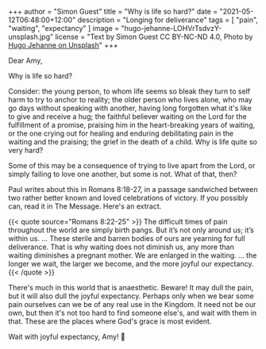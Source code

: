 +++
author = "Simon Guest"
title = "Why is life so hard?"
date = "2021-05-12T06:48:00+12:00"
description = "Longing for deliverance"
tags = [ "pain", "waiting", "expectancy" ]
image = "hugo-jehanne-LOHVrTsdvzY-unsplash.jpg"
license = "Text by Simon Guest CC BY-NC-ND 4.0, Photo by [Hugo Jehanne on Unsplash](https://unsplash.com/photos/LOHVrTsdvzY)"
+++

Dear Amy,

Why is life so hard?

Consider: the young person, to whom life seems so bleak they turn to self harm to try to anchor to reality; the older person who lives alone, who may go days without speaking with another, having long forgotten what it's like to give and receive a hug; the faithful believer waiting on the Lord for the fulfillment of a promise, praising him in the heart-breaking years of waiting, or the one crying out for healing and enduring debilitating pain in the waiting and the praising; the grief in the death of a child. Why is life quite so very hard?

Some of this may be a consequence of trying to live apart from the Lord, or simply failing to love one another, but some is not. What of that, then?

Paul writes about this in Romans 8:18-27, in a passage sandwiched between two rather better known and loved celebrations of victory. If you possibly can, read it in The Message. Here's an extract.

{{< quote source="Romans 8:22-25" >}}
The difficult times of pain throughout the world are simply birth pangs. But it’s not only around us; it’s within us. ... These sterile and barren bodies of ours are yearning for full deliverance. That is why waiting does not diminish us, any more than waiting diminishes a pregnant mother. We are enlarged in the waiting. ... the longer we wait, the larger we become, and the more joyful our expectancy.
{{< /quote >}}


There's much in this world that is anaesthetic. Beware! It may dull the pain, but it will also dull the joyful expectancy. Perhaps only when we bear some pain ourselves can we be of any real use in the Kingdom. It need not be our own, but then it's not too hard to find someone else's, and wait with them in that. These are the places where God's grace is most evident.

Wait with joyful expectancy, Amy! 🙏
